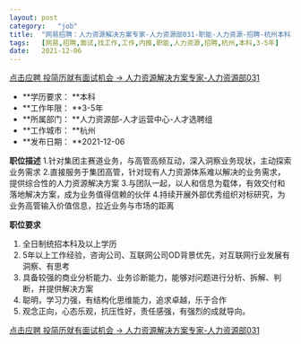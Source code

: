 ```yaml
---
layout:	post
category:	"job"
title:	"网易招聘：人力资源解决方案专家-人力资源部031-职能-人力资源-招聘-杭州本科3-5年"
tags:	[网易,招聘,面试,找工作,工作,内推,职能,人力资源,招聘,杭州,本科,3-5年]
date:	2021-12-06
---
```


[点击应聘 投简历就有面试机会 -> 人力资源解决方案专家-人力资源部031](http://mobile.bole.netease.com/bole/boleDetail?id=34147&employeeId=346f03c3cda5f04c&key=all)



- **学历要求： **本科
- **工作年限： **3-5年
- **所属部门： **人力资源部-人才运营中心-人才选聘组
- **工作城市： **杭州
- **发布日期： **2021-12-06



**职位描述**
1.针对集团主赛道业务，与高管高频互动，深入洞察业务现状，主动探索业务需求
2.直接服务于集团高管，针对现有人力资源体系难以解决的业务需求，提供综合性的人力资源解决方案
3.与团队一起，以人和信息为载体，有效交付和落地解决方案，成为业务值得信赖的伙伴
4.持续开展外部优秀组织对标研究，为业务高管输入价值信息，拉近业务与市场的距离



**职位要求**
1. 全日制统招本科及以上学历
2. 5年以上工作经验，咨询公司、互联网公司OD背景优先，对互联网行业发展有洞察、有思考
3. 具备较强的商业分析能力、业务诊断能力，能够对问题进行分析、拆解、判断，并提供解决方案
4. 聪明，学习力强，有结构化思维能力，追求卓越，乐于合作
5. 观念正向，心态乐观，抗压性好，责任感强，有强烈的成就导向。



[点击应聘 投简历就有面试机会 -> 人力资源解决方案专家-人力资源部031](http://mobile.bole.netease.com/bole/boleDetail?id=34147&employeeId=346f03c3cda5f04c&key=all)